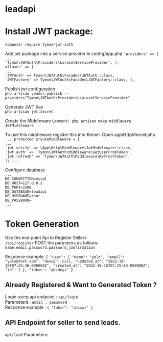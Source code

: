 # leadapi
 
# Install JWT package:<br>

`composer require tymon/jwt-auth`<br>

Add jwt package into a service provider in config/app.php
`'providers' => [
...`<br>
`'Tymon\JWTAuth\Providers\LaravelServiceProvider',
],`<br>
`aliases' => [`<br>
`...`<br>
`'JWTAuth' => Tymon\JWTAuth\Facades\JWTAuth::class,`<br>
`'JWTFactory' => Tymon\JWTAuth\Facades\JWTFactory::class,
],`

Publish jwt configuration<br>
`php artisan vendor:publish --provider="Tymon\JWTAuth\Providers\LaravelServiceProvider"`

Generate JWT Key<br>
`php artisan jwt:secret`

Create the Middleware
`Command: php artisan make:middleware JwtMiddleware`

To use this middleware register this into Kernel. Open app\Http\Kernel.php<br>
`...
protected $routeMiddleware = [`<br>
`...`<br>
`'jwt.verify' => \App\Http\Middleware\JwtMiddleware::class,`<br>
`'jwt.auth' => 'Tymon\JWTAuth\Middleware\GetUserFromToken',`<br>
`'jwt.refresh' => 'Tymon\JWTAuth\Middleware\RefreshToken',`<br>
`];
...`

Configure database<br>
`...`<br>
`DB_CONNECTION=mysql`<br>
`DB_HOST=127.0.0.1`<br>
`DB_PORT=3306`<br>
`DB_DATABASE=leadapi`<br>
`DB_USERNAME=root`<br>
`DB_PASSWORD=`<br>
`...`

# **Token Generation**<br>

Use the end point Api to Register Sellers<br>
`/api/register`
POST the parametrs as follows:<br>
`name,email,password,password_confirmation`

Response example:
`{
"user": {
"name": "yolo",
"email": "yolo@test.com",
"descp": null,
"updated_at": "2022-10-15T07:25:48.000000Z",
"created_at": "2022-10-15T07:25:48.000000Z",
"id": 2
},
"token": "abcdxyz"
}`

## Already Registered & Want to Generated Token ?

Login using api endpoint : `api/login `<br>
Parameters : `email , password`<br>
Response example :
`{
"token": "abcxyz"
}`


## API Endpoint for seller to send leads.<br>
`api/lead`
Parameters: 
